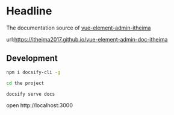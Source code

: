 # Headline

The documentation source of [vue-element-admin-itheima](https://github.com/itheima2017/vue-element-admin-doc-itheima)

url:https://itheima2017.github.io/vue-element-admin-doc-itheima

## Development

```bash
npm i docsify-cli -g

cd the project

docsify serve docs
```

open http://localhost:3000

